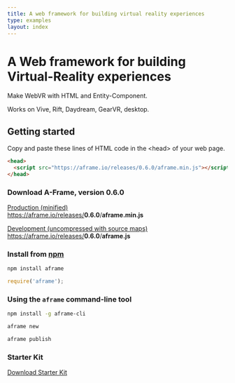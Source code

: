 ```yaml
---
title: A web framework for building virtual reality experiences
type: examples
layout: index
---
```


<h1 class="slogan">
  A Web framework for building Virtual-Reality experiences
</h1>

<div class="intro">
  <p>Make WebVR with HTML and Entity-Component.</p>
  <p>Works on Vive, Rift, Daydream, GearVR, desktop.</p>
</div>

## Getting started

Copy and paste these lines of HTML code in the &lt;head&gt; of your web page.

```html
<head>
  <script src="https://aframe.io/releases/0.6.0/aframe.min.js"></script>
</head>
```

### Download A-Frame, version 0.6.0

<a id="builds-prod" class="btn btn-download btn-download-prod" href="https://aframe.io/releases/0.6.0/aframe.min.js" download><span class="btn-download-label">Production (minified)</span> <br>https://aframe.io/releases/<strong class="btn-download-version">0.6.0</strong>/<strong class="btn-download-filename">aframe.min.js</strong></a>

<a id="builds-dev" class="btn btn-download btn-download-dev" href="https://aframe.io/releases/0.6.0/aframe.js" download><span class="btn-download-label">Development (uncompressed with source maps)</span> <br>https://aframe.io/releases/<strong class="btn-download-version">0.6.0</strong>/<strong class="btn-download-filename">aframe.js</strong></a>

### Install from [npm](https://npmjs.com/package/aframe)

```bash
npm install aframe
```

```js
require('aframe');
```

### Using the `aframe` command-line tool

```bash
npm install -g aframe-cli

aframe new

aframe publish
```

### Starter Kit

<a class="btn btn-cta btn-kit" href="/docs/0.6.0/introduction/installation.html#download-the-boilerplate-on-github">Download Starter Kit</a>
